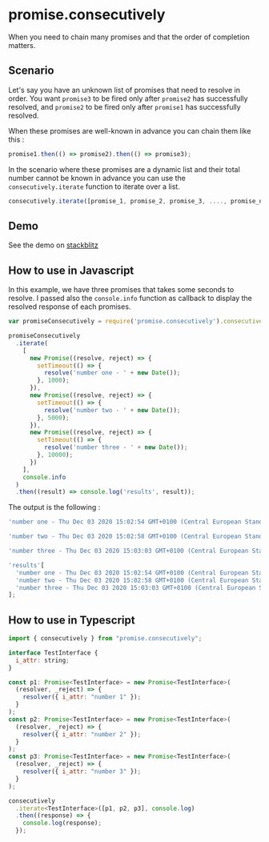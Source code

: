 # promise.consecutively

When you need to chain many promises and that the order of completion matters.

## Scenario

Let's say you have an unknown list of promises that need to resolve in order. You want `promise3` to be fired only after `promise2` has successfully resolved, and `promise2` to be fired only after `promise1` has successfully resolved.

When these promises are well-known in advance you can chain them like this :

```js
promise1.then(() => promise2).then(() => promise3);
```

In the scenario where these promises are a dynamic list and their total number cannot be known in advance you can use the `consecutively.iterate` function to iterate over a list.

```js
consecutively.iterate([promise_1, promise_2, promise_3, ...., promise_n], callBackFn).then(()=>{})

```

## Demo

See the demo on [stackblitz](https://stackblitz.com/edit/typescript-qnl1h8)

## How to use in Javascript

In this example, we have three promises that takes some seconds to resolve.
I passed also the `console.info` function as callback to display the resolved response of each promises.

```js
var promiseConsecutively = require('promise.consecutively').consecutively;

promiseConsecutively
  .iterate(
    [
      new Promise((resolve, reject) => {
        setTimeout(() => {
          resolve('number one - ' + new Date());
        }, 1000);
      }),
      new Promise((resolve, reject) => {
        setTimeout(() => {
          resolve('number two - ' + new Date());
        }, 5000);
      }),
      new Promise((resolve, reject) => {
        setTimeout(() => {
          resolve('number three - ' + new Date());
        }, 10000);
      })
    ],
    console.info
  )
  .then((result) => console.log('results', result));
```

The output is the following :

```js
'number one - Thu Dec 03 2020 15:02:54 GMT+0100 (Central European Standard Time)';

'number two - Thu Dec 03 2020 15:02:58 GMT+0100 (Central European Standard Time)';

'number three - Thu Dec 03 2020 15:03:03 GMT+0100 (Central European Standard Time)';

'results'[
  'number one - Thu Dec 03 2020 15:02:54 GMT+0100 (Central European Standard Time)',
  'number two - Thu Dec 03 2020 15:02:58 GMT+0100 (Central European Standard Time)',
  'number three - Thu Dec 03 2020 15:03:03 GMT+0100 (Central European Standard Time)'
];
```

## How to use in Typescript


```js
import { consecutively } from "promise.consecutively";

interface TestInterface {
  i_attr: string;
}

const p1: Promise<TestInterface> = new Promise<TestInterface>(
  (resolver, _reject) => {
    resolver({ i_attr: "number 1" });
  }
);
const p2: Promise<TestInterface> = new Promise<TestInterface>(
  (resolver, _reject) => {
    resolver({ i_attr: "number 2" });
  }
);
const p3: Promise<TestInterface> = new Promise<TestInterface>(
  (resolver, _reject) => {
    resolver({ i_attr: "number 3" });
  }
);

consecutively
  .iterate<TestInterface>([p1, p2, p3], console.log)
  .then((response) => {
    console.log(response);
  });

```
